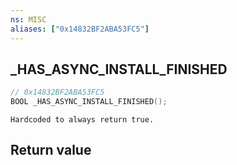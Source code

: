 ```yaml
---
ns: MISC
aliases: ["0x14832BF2ABA53FC5"]
---
```

## _HAS_ASYNC_INSTALL_FINISHED

```c
// 0x14832BF2ABA53FC5
BOOL _HAS_ASYNC_INSTALL_FINISHED();
```

```
Hardcoded to always return true.
```


## Return value
